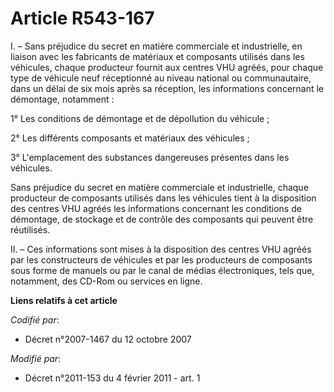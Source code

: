 # Article R543-167

I. – Sans préjudice du secret en matière commerciale et industrielle, en liaison avec les fabricants de matériaux et
composants utilisés dans les véhicules, chaque producteur fournit aux centres VHU agréés, pour chaque type de véhicule neuf
réceptionné au niveau national ou communautaire, dans un délai de six mois après sa réception, les informations concernant le
démontage, notamment :

1° Les conditions de démontage et de dépollution du véhicule ;

2° Les différents composants et matériaux des véhicules ;

3° L'emplacement des substances dangereuses présentes dans les véhicules.

Sans préjudice du secret en matière commerciale et industrielle, chaque producteur de composants utilisés dans les véhicules
tient à la disposition des centres VHU agréés les informations concernant les conditions de démontage, de stockage et de
contrôle des composants qui peuvent être réutilisés.

II. – Ces informations sont mises à la disposition des centres VHU agréés par les constructeurs de véhicules et par les
producteurs de composants sous forme de manuels ou par le canal de médias électroniques, tels que, notamment, des CD-Rom ou
services en ligne.

**Liens relatifs à cet article**

_Codifié par_:

  - Décret n°2007-1467 du 12 octobre 2007

_Modifié par_:

  - Décret n°2011-153 du 4 février 2011 - art. 1
